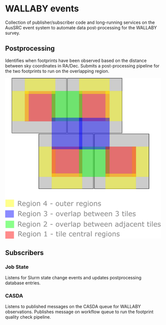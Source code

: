# WALLABY events

Collection of publisher/subscriber code and long-running services on the AusSRC event system to automate data post-processing for the WALLABY survey.

## Postprocessing

Identifies when footprints have been observed based on the distance between sky coordinates in RA/Dec. Submits a post-processing pipeline for the two footprints to run on the overlapping region.

![tiling_scheme](media/wallaby_tiling_scheme.png)

## Subscribers

### Job State

Listens for Slurm state change events and updates postprocessing database entries.

### CASDA

Listens to published messages on the CASDA queue for WALLABY observations. Publishes message on workflow queue to run the footprint quality check pipeline.
